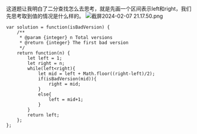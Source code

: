 这道题让我明白了二分查找怎么去思考，就是先画一个区间表示left和right，我们先思考取到值的情况是什么样的。
![截屏2024-02-07 21.17.50.png](https://img.xwyue.com/i/2024/02/08/65c3f3fb1a006.png)
```code
var solution = function(isBadVersion) {
    /**
     * @param {integer} n Total versions
     * @return {integer} The first bad version
     */
    return function(n) {
        let left = 1;
        let right = n;
        while(left<right){
            let mid = left + Math.floor((right-left)/2);
            if(isBadVersion(mid)){
                right = mid;
            }
            else{
                left = mid+1;
            }
        }
        return left;
    };
};
```
